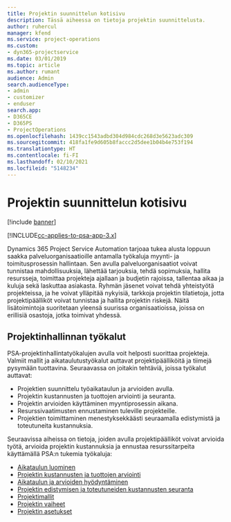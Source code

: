 ```yaml
---
title: Projektin suunnittelun kotisivu
description: Tässä aiheessa on tietoja projektin suunnittelusta.
author: ruhercul
manager: kfend
ms.service: project-operations
ms.custom:
- dyn365-projectservice
ms.date: 03/01/2019
ms.topic: article
ms.author: rumant
audience: Admin
search.audienceType:
- admin
- customizer
- enduser
search.app:
- D365CE
- D365PS
- ProjectOperations
ms.openlocfilehash: 1439cc1543adbd304d984cdc268d3e5623adc309
ms.sourcegitcommit: 418fa1fe9d605b8faccc2d5dee1b04b4e753f194
ms.translationtype: HT
ms.contentlocale: fi-FI
ms.lasthandoff: 02/10/2021
ms.locfileid: "5148234"
---
```

# <a name="project-planning-home-page"></a>Projektin suunnittelun kotisivu

[!include [banner](../includes/psa-now-project-operations.md)]

[!INCLUDE[cc-applies-to-psa-app-3.x](../includes/cc-applies-to-psa-app-3x.md)]

Dynamics 365 Project Service Automation tarjoaa tukea alusta loppuun saakka palveluorganisaatioille antamalla työkaluja myynti- ja toimitusprosessin hallintaan. Sen avulla palveluorganisaatiot voivat tunnistaa mahdollisuuksia, lähettää tarjouksia, tehdä sopimuksia, hallita resursseja, toimittaa projekteja ajallaan ja budjetin rajoissa, tallentaa aikaa ja kuluja sekä laskuttaa asiakasta. Ryhmän jäsenet voivat tehdä yhteistyötä projekteissa, ja he voivat ylläpitää nykyisiä, tarkkoja projektin tilatietoja, jotta projektipäälliköt voivat tunnistaa ja hallita projektin riskejä. Näitä lisätoimintoja suoritetaan yleensä suurissa organisaatioissa, joissa on erillisiä osastoja, jotka toimivat yhdessä.

## <a name="project-management-tools"></a>Projektinhallinnan työkalut

PSA-projektinhallintatyökalujen avulla voit helposti suorittaa projekteja. Valmiit mallit ja aikataulutustyökalut auttavat projektipäälliköitä ja tiimejä pysymään tuottavina. Seuraavassa on joitakin tehtäviä, joissa työkalut auttavat:

- Projektien suunnittelu työaikataulun ja arvioiden avulla.
- Projektin kustannusten ja tuottojen arviointi ja seuranta.
- Projektin arvioiden käyttäminen myyntiprosessin aikana.
- Resurssivaatimusten ennustaminen tuleville projekteille.
- Projektien toimittaminen menestyksekkäästi seuraamalla edistymistä ja toteutuneita kustannuksia.

Seuraavissa aiheissa on tietoja, joiden avulla projektipäälliköt voivat arvioida työtä, arvioida projektin kustannuksia ja ennustaa resurssitarpeita käyttämällä PSA:n tukemia työkaluja:

- [Aikataulun luominen](project-creating.md)
- [Projektin kustannusten ja tuottojen arviointi](project-estimating.md)
- [Aikataulun ja arvioiden hyödyntäminen](project-leveraging.md)
- [Projektin edistymisen ja toteutuneiden kustannusten seuranta](project-tracking.md)
- [Projektimallit](project-templates.md)
- [Projektin vaiheet](project-stages.md)
- [Projektin asetukset](project-settings.md)
